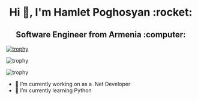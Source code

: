 <h1 accesskey="A"
      align="center"
      dir="ltr"
      itemprop="heading"
      lang="en-US"
      tabindex="2"
      title="Example heading">
 Hi 👋, I'm Hamlet Poghosyan  :rocket: </h1>


<h2 accesskey="A"
      align="center"
      dir="ltr"
      itemprop="heading"
      lang="en-US"
      tabindex="2"
      title="Example heading">
 Software Engineer from Armenia :computer:
 </h2>
 
 

[![trophy](https://github-profile-trophy.vercel.app/?username=HamletPoghosian)](https://github.com/ryo-ma/github-profile-trophy)

![trophy](https://github-readme-stats.vercel.app/api?username=HamletPoghosian&show_icons=true)

![trophy](https://github-readme-stats.vercel.app/api/top-langs?username=HamletPoghosian&show_icons=true&locale=en&layout=compact)



- 🔭 I’m currently working on as a .Net Developer 
- 🌱 I’m currently learning Python
